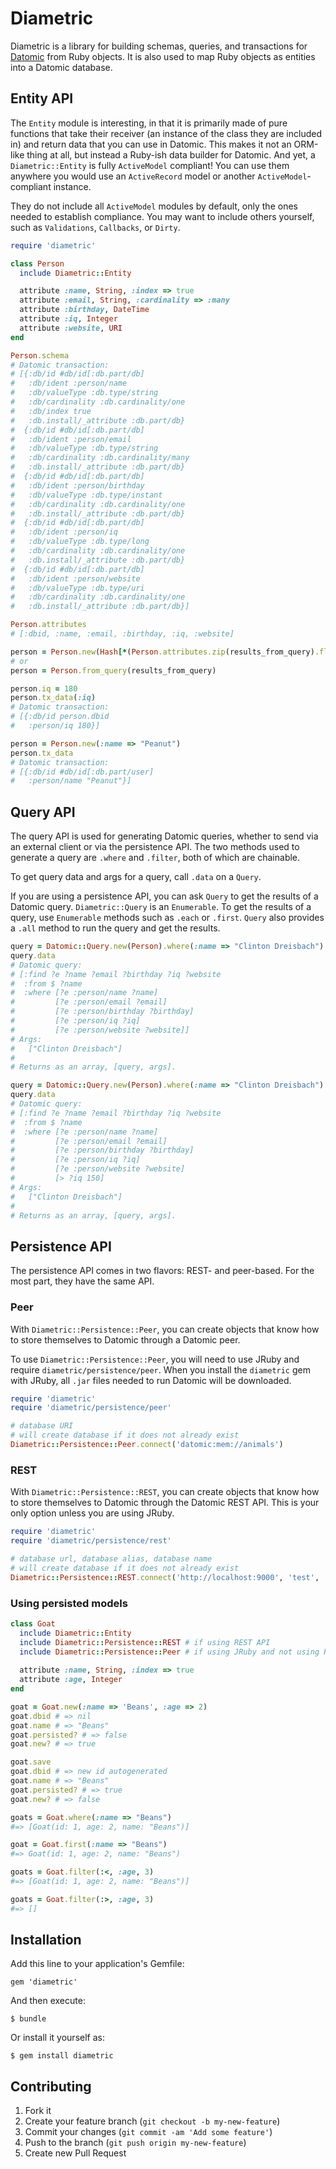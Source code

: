 # Diametric

Diametric is a library for building schemas, queries, and transactions
for [Datomic][] from Ruby objects. It is also used to map Ruby objects
as entities into a Datomic database.

## Entity API

The `Entity` module is interesting, in that it is primarily made of
pure functions that take their receiver (an instance of the class they
are included in) and return data that you can use in Datomic. This
makes it not an ORM-like thing at all, but instead a Ruby-ish data
builder for Datomic. And yet, a `Diametric::Entity` is fully
`ActiveModel` compliant! You can use them anywhere you would use an
`ActiveRecord` model or another `ActiveModel`-compliant instance.

They do not include all `ActiveModel` modules by default, only the
ones needed to establish compliance. You may want to include others
yourself, such as `Validations`, `Callbacks`, or `Dirty`.

```ruby
require 'diametric'

class Person
  include Diametric::Entity

  attribute :name, String, :index => true
  attribute :email, String, :cardinality => :many
  attribute :birthday, DateTime
  attribute :iq, Integer
  attribute :website, URI
end

Person.schema
# Datomic transaction:
# [{:db/id #db/id[:db.part/db]
#   :db/ident :person/name
#   :db/valueType :db.type/string
#   :db/cardinality :db.cardinality/one
#   :db/index true
#   :db.install/_attribute :db.part/db}
#  {:db/id #db/id[:db.part/db]
#   :db/ident :person/email
#   :db/valueType :db.type/string
#   :db/cardinality :db.cardinality/many
#   :db.install/_attribute :db.part/db}
#  {:db/id #db/id[:db.part/db]
#   :db/ident :person/birthday
#   :db/valueType :db.type/instant
#   :db/cardinality :db.cardinality/one
#   :db.install/_attribute :db.part/db}
#  {:db/id #db/id[:db.part/db]
#   :db/ident :person/iq
#   :db/valueType :db.type/long
#   :db/cardinality :db.cardinality/one
#   :db.install/_attribute :db.part/db}
#  {:db/id #db/id[:db.part/db]
#   :db/ident :person/website
#   :db/valueType :db.type/uri
#   :db/cardinality :db.cardinality/one
#   :db.install/_attribute :db.part/db}]

Person.attributes
# [:dbid, :name, :email, :birthday, :iq, :website]

person = Person.new(Hash[*(Person.attributes.zip(results_from_query).flatten)])
# or
person = Person.from_query(results_from_query)

person.iq = 180
person.tx_data(:iq)
# Datomic transaction:
# [{:db/id person.dbid
#   :person/iq 180}]

person = Person.new(:name => "Peanut")
person.tx_data
# Datomic transaction:
# [{:db/id #db/id[:db.part/user]
#   :person/name "Peanut"}]
```

## Query API

The query API is used for generating Datomic queries, whether to send via an external client or via the persistence API. The two methods used to generate a query are `.where` and `.filter`, both of which are chainable. 

To get query data and args for a query, call `.data` on a `Query`.

If you are using a persistence API, you can ask `Query` to get the results of a Datomic query. `Diametric::Query` is an `Enumerable`. To get the results of a query, use `Enumerable` methods such as `.each` or `.first`. `Query` also provides a `.all` method to run the query and get the results.

```ruby
query = Datomic::Query.new(Person).where(:name => "Clinton Dreisbach")
query.data
# Datomic query:
# [:find ?e ?name ?email ?birthday ?iq ?website
#  :from $ ?name
#  :where [?e :person/name ?name]
#         [?e :person/email ?email]
#         [?e :person/birthday ?birthday]
#         [?e :person/iq ?iq]
#         [?e :person/website ?website]]
# Args:
#   ["Clinton Dreisbach"]
#
# Returns as an array, [query, args].

query = Datomic::Query.new(Person).where(:name => "Clinton Dreisbach").filter(:>, :iq, 150)
query.data
# Datomic query:
# [:find ?e ?name ?email ?birthday ?iq ?website
#  :from $ ?name
#  :where [?e :person/name ?name]
#         [?e :person/email ?email]
#         [?e :person/birthday ?birthday]
#         [?e :person/iq ?iq]
#         [?e :person/website ?website]
#         [> ?iq 150]
# Args:
#   ["Clinton Dreisbach"]
#
# Returns as an array, [query, args].
```

## Persistence API

The persistence API comes in two flavors: REST- and peer-based. For the most part, they have the same API.

### Peer

With `Diametric::Persistence::Peer`, you can create objects that know how to store themselves to Datomic through a Datomic peer.

To use `Diametric::Persistence::Peer`, you will need to use JRuby and require `diametric/persistence/peer`. When you install the `diametric` gem with JRuby, all `.jar` files needed to run Datomic will be downloaded. 

```ruby
require 'diametric'
require 'diametric/persistence/peer'

# database URI
# will create database if it does not already exist
Diametric::Persistence::Peer.connect('datomic:mem://animals')
```

### REST

With `Diametric::Persistence::REST`, you can create objects that know how to store themselves to Datomic through the Datomic REST API. This is your only option unless you are using JRuby.

```ruby
require 'diametric'
require 'diametric/persistence/rest'

# database url, database alias, database name
# will create database if it does not already exist
Diametric::Persistence::REST.connect('http://localhost:9000', 'test', 'animals')
```

### Using persisted models

```ruby
class Goat
  include Diametric::Entity
  include Diametric::Persistence::REST # if using REST API
  include Diametric::Persistence::Peer # if using JRuby and not using REST
  
  attribute :name, String, :index => true
  attribute :age, Integer
end

goat = Goat.new(:name => 'Beans', :age => 2)
goat.dbid # => nil
goat.name # => "Beans"
goat.persisted? # => false
goat.new? # => true

goat.save
goat.dbid # => new id autogenerated
goat.name # => "Beans"
goat.persisted? # => true
goat.new? # => false

goats = Goat.where(:name => "Beans")
#=> [Goat(id: 1, age: 2, name: "Beans")]

goat = Goat.first(:name => "Beans")
#=> Goat(id: 1, age: 2, name: "Beans")

goats = Goat.filter(:<, :age, 3)
#=> [Goat(id: 1, age: 2, name: "Beans")]

goats = Goat.filter(:>, :age, 3)
#=> []
```

## Installation

Add this line to your application's Gemfile:

    gem 'diametric'

And then execute:

    $ bundle

Or install it yourself as:

    $ gem install diametric

## Contributing

1. Fork it
2. Create your feature branch (`git checkout -b my-new-feature`)
3. Commit your changes (`git commit -am 'Add some feature'`)
4. Push to the branch (`git push origin my-new-feature`)
5. Create new Pull Request

[Datomic]: http://www.datomic.com
